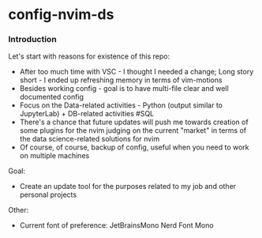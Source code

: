 # config-nvim-ds

### Introduction

Let's start with reasons for existence of this repo:

* After too much time with VSC - I thought I needed a change; Long story short - I ended up refreshing memory in terms of vim-motions
* Besides working config - goal is to have multi-file clear and well documented config
* Focus on the Data-related activities - Python (output similar to JupyterLab) + DB-related activities #SQL
* There's a chance that future updates will push me towards creation of some plugins for the nvim judging on the current "market" in terms of the data science-related solutions for nvim
* Of course, of course, backup of config, useful when you need to work on multiple machines

Goal:

* Create an update tool for the purposes related to my job and other personal projects

Other:

* Current font of preference: JetBrainsMono Nerd Font Mono

